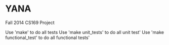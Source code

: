 YANA
====

Fall 2014 CS169 Project

Use 'make' to do all tests
Use 'make unit_tests' to do all unit test'
Use 'make functional_test' to do all functional tests'
